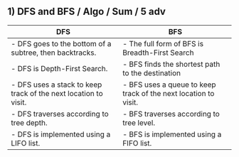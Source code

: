 ## 1) DFS and BFS / Algo / Sum / 5 adv

| DFS                                                             | BFS                                                             |
| --------------------------------------------------------------- | --------------------------------------------------------------- |
| - DFS goes to the bottom of a subtree, then backtracks.         | - The full form of BFS is Breadth-First Search                  |
| - DFS is Depth-First Search.                                    | - BFS finds the shortest path to the destination                |
| - DFS uses a stack to keep track of the next location to visit. | - BFS uses a queue to keep track of the next location to visit. |
| - DFS traverses according to tree depth.                        | - BFS traverses according to tree level.                        |
| - DFS is implemented using a LIFO list.                         | - BFS is implemented using a FIFO list.                         |

